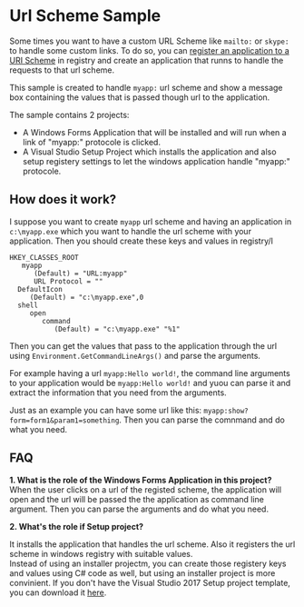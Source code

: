 # Url Scheme Sample

Some times you want to have a custom URL Scheme like `mailto:` or `skype:` to handle some custom links. To do so, you can [register an application to a URI Scheme][1] in registry and create an application that runns to handle the requests to that url scheme.

This sample is created to handle `myapp:` url scheme and show a message box containing the values that is passed though url to the application.

The sample contains 2 projects:

* A Windows Forms Application that will be installed and will run when a link of "myapp:" protocole is clicked.
* A Visual Studio Setup Project which installs the application and also setup registery settings to let the windows application handle "myapp:" protocole.

## How does it work?
I suppose you want to create `myapp` url scheme and having an application in `c:\myapp.exe` which you want to handle the url scheme with your application. Then you should create these keys and values in registry/l


    HKEY_CLASSES_ROOT
       myapp
          (Default) = "URL:myapp"
          URL Protocol = ""
      DefaultIcon
         (Default) = "c:\myapp.exe",0
      shell
         open
            command
               (Default) = "c:\myapp.exe" "%1"

Then you can get the values that pass to the application through the url using `Environment.GetCommandLineArgs()` and parse the arguments.

For example having a url `myapp:Hello world!`, the command line arguments to your application would be `myapp:Hello world!` and yuou can parse it and extract the information that you need from the arguments.

Just as an example you can have some url like this: `myapp:show?form=form1&param1=something`. Then you can parse the comnmand and do what you need.

## FAQ

**1. What is the role of the Windows Forms Application in this project?**  
When the user clicks on a url of the registed scheme, the application will open and the url will be passed the the application as command line argument. Then you can parse the arguments and do what you need.

**2. What's the role if Setup project?**  

It installs the application that handles the url scheme. Also it registers the url scheme in windows registry with suitable values.  
Instead of using an installer projectm, you can create those registery keys and values using C# code as well, but using an installer project is more convinient. If you don't have the Visual Studio 2017 Setup project template, you can download it [here][2].


  [1]: https://msdn.microsoft.com/en-us/library/aa767914(v=vs.85).aspx
  [2]: https://marketplace.visualstudio.com/items?itemName=VisualStudioProductTeam.MicrosoftVisualStudio2017InstallerProjects
